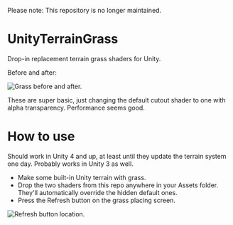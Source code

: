 Please note: This repository is no longer maintained.

# UnityTerrainGrass

Drop-in replacement terrain grass shaders for Unity.

Before and after:

![Grass before and after.](https://raw.github.com/nition/UnityTerrainGrass/master/readme_grass.jpg)

These are super basic, just changing the default cutout shader to one with alpha transparency. Performance seems good.

# How to use

Should work in Unity 4 and up, at least until they update the terrain system one day. Probably works in Unity 3 as well.

- Make some built-in Unity terrain with grass.
- Drop the two shaders from this repo anywhere in your Assets folder. They'll automatically override the hidden default ones.
- Press the Refresh button on the grass placing screen.

![Refresh button location.](https://raw.github.com/nition/UnityTerrainGrass/master/readme_refresh_button.png)
